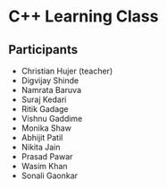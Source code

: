 # C++ Learning Class

## Participants

- Christian Hujer (teacher)
- Digvijay Shinde
- Namrata Baruva
- Suraj Kedari
- Ritik Gadage
- Vishnu Gaddime
- Monika Shaw
- Abhijit Patil
- Nikita Jain
- Prasad Pawar
- Wasim Khan
- Sonali Gaonkar
